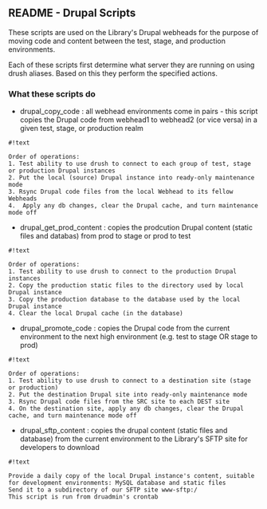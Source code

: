 ## README - Drupal Scripts ##


These scripts are used on the Library's Drupal webheads for the purpose of moving code and content between the test, stage, and production environments.

Each of these scripts first determine what server they are running on using drush aliases. Based on this they perform the specified actions.

### What these scripts do ###

* drupal_copy_code : all webhead environments come in pairs - this script copies the Drupal code from webhead1 to webhead2 (or vice versa) in a given test, stage, or production realm
```
#!text

Order of operations:
1. Test ability to use drush to connect to each group of test, stage or production Drupal instances
2. Put the local (source) Drupal instance into ready-only maintenance mode
3. Rsync Drupal code files from the local Webhead to its fellow Webheads
4.  Apply any db changes, clear the Drupal cache, and turn maintenance mode off
```

* drupal_get_prod_content : copies the prodcution Drupal content (static files and databas) from prod to stage or prod to test
```
#!text

Order of operations:
1. Test ability to use drush to connect to the production Drupal instances
2. Copy the production static files to the directory used by local Drupal instance
3. Copy the production database to the database used by the local Drupal instance
4. Clear the local Drupal cache (in the database)
```

* drupal_promote_code : copies the Drupal code from the current environment to the next high environment (e.g. test to stage OR stage to prod)
```
#!text

Order of operations:
1. Test ability to use drush to connect to a destination site (stage or production)
2. Put the destination Drupal site into ready-only maintenance mode
3. Rsync Drupal code files from the SRC site to each DEST site
4. On the destination site, apply any db changes, clear the Drupal cache, and turn maintenance mode off
```

* drupal_sftp_content : copies the drupal content (static files and database) from the current environment to the Library's SFTP site for developers to download
```
#!text

Provide a daily copy of the local Drupal instance's content, suitable for development environments: MySQL database and static files
Send it to a subdirectory of our SFTP site www-sftp:/
This script is run from druadmin's crontab
```
